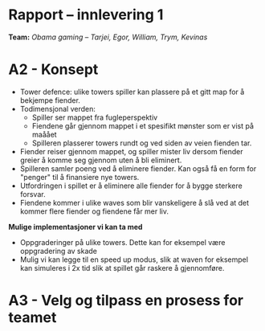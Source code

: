 # Rapport – innlevering 1
**Team:** *Obama gaming* – *Tarjei, Egor, William, Trym, Kevinas*

# A2 - Konsept
* Tower defence: ulike towers spiller kan plassere på et gitt map for å bekjempe fiender.
* Todimensjonal verden:
   * Spiller ser mappet fra fugleperspektiv
   * Fiendene går gjennom mappet i et spesifikt mønster som er vist på maåået
   * Spilleren plasserer towers rundt og ved siden av veien fienden tar.
* Fiender reiser gjennom mappet, og spiller mister liv dersom fiender greier å komme seg gjennom uten å bli eliminert.
* Spilleren samler poeng ved å eliminere fiender. Kan også få en form for "penger" til å finansiere nye towers.
* Utfordringen i spillet er å eliminere alle fiender for å bygge sterkere forsvar. 
* Fiendene kommer i ulike waves som blir vanskeligere å slå ved at det kommer flere fiender og fiendene får mer liv.

**Mulige implementasjoner vi kan ta med**
* Oppgraderinger på ulike towers. Dette kan for eksempel være oppgradering av skade
* Mulig vi kan legge til en speed up modus, slik at waven for eksempel kan simuleres i 2x tid slik at spillet går raskere å gjennomføre.

# A3 - Velg og tilpass en prosess for teamet





